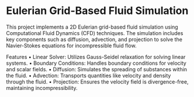 # Eulerian Grid-Based Fluid Simulation

This project implements a 2D Eulerian grid-based fluid simulation using Computational Fluid Dynamics (CFD) techniques. The simulation includes key components such as diffusion, advection, and projection to solve the Navier-Stokes equations for incompressible fluid flow.

Features
•	Linear Solver: Utilizes Gauss-Seidel relaxation for solving linear systems.
•	Boundary Conditions: Handles boundary conditions for velocity and scalar fields.
•	Diffusion: Simulates the spreading of substances within the fluid.
•	Advection: Transports quantities like velocity and density through the fluid.
•	Projection: Ensures the velocity field is divergence-free, maintaining incompressibility.
